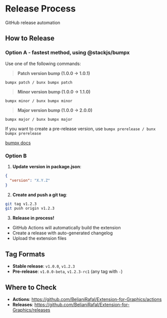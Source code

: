 # Release Process

GitHub release automation

## How to Release

### Option A - fastest method, using @stackjs/bumpx

Use one of the following commands:

> **Patch version bump (1.0.0 → 1.0.1)**

```
bumpx patch / bunx bumpx patch
```

> **Minor version bump (1.0.0 → 1.1.0)**

```
bumpx minor / bunx bumpx minor
```

> **Major version bump (1.0.0 → 2.0.0)**

```
bumpx major / bunx bumpx major
```

If you want to create a pre-release version, use `bumpx prerelease / bunx bumpx prerelease`

[bumpx docs](http://bumpx.netlify.app/usage#version-bumping)

### Option B

1. **Update version in package.json**:

```json
{
  "version": "X.Y.Z"
}
```

2. **Create and push a git tag**:

```bash
git tag v1.2.3
git push origin v1.2.3
```

3. **Release in process!**

- GitHub Actions will automatically build the extension
- Create a release with auto-generated changelog
- Upload the extension files

## Tag Formats

- **Stable release**: `v1.0.0`, `v1.2.3`
- **Pre-release**: `v1.0.0-beta`, `v1.2.3-rc1` (any tag with `-`)

## Where to Check

- **Actions**: <https://github.com/BelianiRafal/Extension-for-Graphics/actions>
- **Releases**: <https://github.com/BelianiRafal/Extension-for-Graphics/releases>

